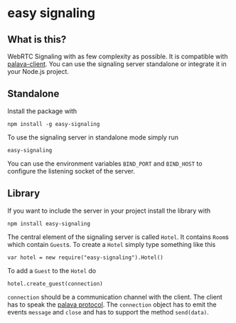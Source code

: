 # easy signaling

## What is this?

WebRTC Signaling with as few complexity as possible. It is compatible with
[palava-client](https://github.com/palavatv/palava-client). You can use the
signaling server standalone or integrate it in your Node.js project.

## Standalone

Install the package with

    npm install -g easy-signaling

To use the signaling server in standalone mode simply run

    easy-signaling

You can use the environment variables `BIND_PORT` and `BIND_HOST` to configure
the listening socket of the server.

## Library

If you want to include the server in your project install the library with

    npm install easy-signaling

The central element of the signaling server is called `Hotel`. It contains
`Room`s which contain `Guest`s. To create a `Hotel` simply type something like
this

    var hotel = new require("easy-signaling").Hotel()

To add a `Guest` to the `Hotel` do

    hotel.create_guest(connection)

`connection` should be a communication channel with the client. The client has
to speak the [palava
protocol](https://github.com/palavatv/palava-client/wiki/Protocol). The
`connection` object has to emit the events `message` and `close` and has to
support the method `send(data)`.

